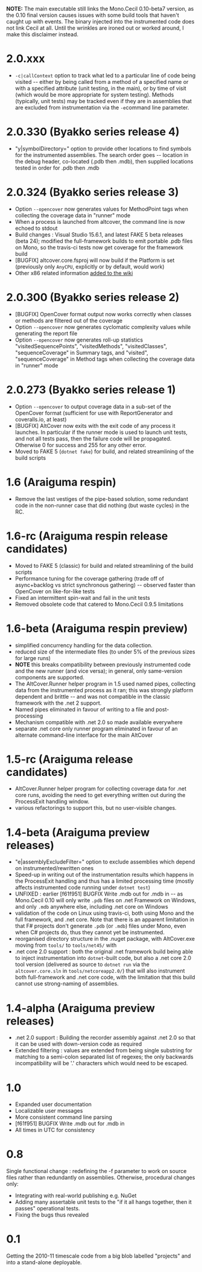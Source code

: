 **NOTE:** The main executable still links the Mono.Cecil 0.10-beta7 version, as the 0.10 final version causes issues with some build tools that haven't caught up with events.  The binary injected into the instrumented code does not link Cecil at all.  Until the wrinkles are ironed out or worked around, I make this disclaimer instead.

# 2.0.xxx
* `-c|callContext` option to track what led to a particular line of code being visited -- either by being called from a method of a specified name or with a specified attribute (unit testing, in the main), or by time of visit (which would be more appropriate for system testing).  Methods (typically, unit tests) may be tracked even if they are in assemblies that are excluded from instrumentation via the `-e`command line parameter.

# 2.0.330  (Byakko series release 4)
* "y|symbolDirectory=" option to provide other locations to find symbols for the instrumented assemblies.  The search order goes -- location in the debug header, co-located (.pdb then .mdb), then supplied locations tested in order for .pdb then .mdb

# 2.0.324  (Byakko series release 3)
* Option `--opencover` now generates values for MethodPoint tags when collecting the coverage data in "runner" mode
* When a process is launched from altcover, the command line is now echoed to stdout
* Build changes : Visual Studio 15.6.1, and latest FAKE 5 beta releases (beta 24); modified the full-framework builds to emit portable .pdb files on Mono, so the travis-ci tests now get coverage for the framework build
* [BUGFIX] altcover.core.fsproj will now build if the Platform is set (previously only `AnyCPU`, explicitly or by default, would work)
* Other x86 related information [added to the wiki](https://github.com/SteveGilham/altcover/wiki/x86-support-for-.net-core)

# 2.0.300 (Byakko series release 2)
* [BUGFIX] OpenCover format output now works correctly when classes or methods are filtered out of the coverage
* Option `--opencover` now generates cyclomatic complexity values while generating the report file
* Option `--opencover` now generates roll-up statistics "visitedSequencePoints", "visitedMethods", "visitedClasses", "sequenceCoverage" in Summary tags, and "visited", "sequenceCoverage" in Method tags when collecting the coverage data in "runner" mode

# 2.0.273 (Byakko series release 1)
* Option `--opencover` to output coverage data in a sub-set of the OpenCover format (sufficient for use with ReportGenerator and coveralls.io, at least)
* [BUGFIX] AltCover now exits with the exit code of any process it launches.  In particular if the runner mode is used to launch unit tests, and not all tests pass, then the failure code will be propagated.  Otherwise 0 for success and 255 for any other error.
* Moved to FAKE 5 (`dotnet fake`) for build, and related streamlining of the build scripts

# 1.6 (Araiguma respin)
* Remove the last vestiges of the pipe-based solution, some redundant code in the non-runner case that did nothing (but waste cycles) in the RC.

# 1.6-rc (Araiguma respin release candidates)
* Moved to FAKE 5 (classic) for build and related streamlining of the build scripts
* Performance tuning for the coverage gathering (trade off of async+backlog vs strict synchronous gathering) -- observed faster than OpenCover on like-for-like tests
* Fixed an intermittent spin-wait and fail in the unit tests
* Removed obsolete code that catered to Mono.Cecil 0.9.5 limitations

# 1.6-beta (Araiguma respin preview)
* simplified concurrency handling for the data collection.
* reduced size of the intermediate files (to under 5% of the previous sizes for large runs)
* **NOTE** this breaks compatibility between previously instrumented code and the new runner (and vice versa); in general, only same-version components are supported.
* The AltCover.Runner helper program in 1.5 used named pipes, collecting data from the instrumented process as it ran; this was strongly platform dependent and brittle -- and was not compatible in the classic framework with the .net 2 support.
* Named pipes eliminated in favour of writing to a file and post-processing
* Mechanism compatible with .net 2.0 so made available everywhere
* separate .net core only runner program eliminated in favour of an alternate command-line interface for the main AltCover

# 1.5-rc (Araiguma release candidates)
* AltCover.Runner helper program for collecting coverage data for .net core runs, avoiding the need to get everything written out during the ProcessExit handling window.
* various refactorings to support this, but no user-visible changes.

# 1.4-beta (Araiguma preview releases)
* "e|assemblyExcludeFilter=" option to exclude assemblies which depend on instrumented/rewritten ones
* Speed-up in writing out of the instrumentation results which happens in the ProcessExit handling and thus has a limited processing time (mostly affects instrumented code running under `dotnet test`)
* UNFIXED : earlier [f61f951] BUGFIX Write .mdb out for .mdb in -- as Mono.Cecil 0.10 will only write `.pdb` files on .net Framework on Windows, and only `.mdb` anywhere else, including .net core on Windows
* validation of the code on Linux using travis-ci, both using Mono and the full framework, and .net core.  Note that there is an apparent limitation in that F# projects don't generate `.pdb` (or `.mdb`) files under Mono, even when C# projects do, thus they cannot yet be instrumented.
* reorganised directory structure in the .nuget package, with AltCover.exe moving from `tools/` to `tools/net45/` with
* .net core 2.0 support : both the original .net framework build being able to inject instrumentation into `dotnet`-built code, but also a .net core 2.0 tool version (delivered as source to `dotnet run` via the `altcover.core.sln` in `tools/netcoreapp2.0/`) that will also instrument both full-framework and .net core code, with the limitation that this build cannot use strong-naming of assemblies.

# 1.4-alpha (Araiguma preview releases)
* .net 2.0 support : Building the recorder assembly against .net 2.0 so that it can be used with down-version code as required
* Extended filtering : values are extended from being single substring for matching to a semi-colon separated list of regexes; the only backwards incompatibility will be '.' characters which would need to be escaped.

# 1.0
* Expanded user documentation
* Localizable user messages
* More consistent command line parsing
* [f61f951] BUGFIX Write .mdb out for .mdb in
* All times in UTC for consistency

# 0.8
Single functional change : redefining the -f parameter to work on source files rather than redundantly on assemblies.
Otherwise, procedural changes only:
* Integrating with real-world publishing e.g. NuGet
* Adding many assertable unit tests to the "if it all hangs together, then it passes" operational tests.
* Fixing the bugs thus revealed

# 0.1
Getting the 2010-11 timescale code from a big blob labelled "projects" and into a stand-alone deployable.    
